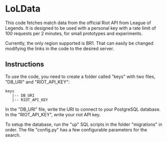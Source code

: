 # LoLData

This code fetches match data from the official Riot API from League of Legends. It is designed to be used with a personal
key with a rate limit of 100 requests per 2 minutes, for small prototypes and experiments.

Currently, the only region supported is BR1. That can easily be changed modifying the links in the code to the
desired server.

## Instructions

To use the code, you need to create a folder called "keys" with two files, "DB_URI" and "RIOT_API_KEY":

```
keys
   |-- DB_URI
   |-- RIOT_API_KEY
```

In the "DB_URI" file, write the URI to connect to your PostgreSQL database. In the "RIOT_API_KEY", write your riot API
key.

To setup the database, run the "up" SQL scripts in the folder "migrations" in order. The file "config.py" has a few
configurable parameters for the search.
